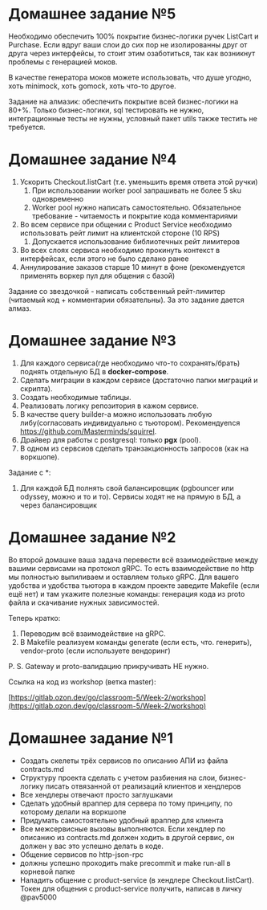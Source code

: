 # Домашнее задание №5

Необходимо обеспечить 100% покрытие бизнес-логики ручек ListCart и Purchase. Если вдруг ваши слои до сих пор не 
изолированны друг от друга через интерфейсы, то стоит этим озаботиться, так как возникнут проблемы с генерацией моков.

В качестве генератора моков можете использовать, что душе угодно, хоть minimock, хоть gomock, хоть что-то другое.

Задание на алмазик: обеспечить покрытие всей бизнес-логики на 80+%. Только бизнес-логики, sql тестировать не нужно, 
интеграционные тесты не нужны, условный пакет utils также тестить не требуется.

# Домашнее задание №4

1. Ускорить Checkout.listCart (т.е. уменьшить время ответа этой ручки)
    1. При использовании worker pool запрашивать не более 5 sku одновременно
    2. Worker pool нужно написать самостоятельно. Обязательное требование - читаемость и покрытие кода комментариями
2. Во всем сервисе при общении с Product Service необходимо использовать рейт лимит на клиентской стороне (10 RPS)
    1. Допускается использование библиотечных рейт лимитеров
3. Во всех слоях сервиса необходимо прокинуть контекст в интерфейсах, если этого не было сделано ранее
4. Аннулирование заказов старше 10 минут в фоне (рекомендуется применять воркер пул для общения с базой)

Задание со звездочкой - написать собственный рейт-лимитер (читаемый код + комментарии обязательны). За это задание дается алмаз.

# Домашнее задание №3

1. Для каждого сервиса(где необходимо что-то сохранять/брать) поднять отдельную БД в __docker-compose__.
2. Сделать миграции в каждом сервисе (достаточно папки миграций и скрипта).
3. Создать необходимые таблицы.
4. Реализовать логику репозитория в кажом сервисе.
5. В качестве query builder-а можно использовать любую либу(согласовать индивидуально с тьютором). Рекомендуеnся https://github.com/Masterminds/squirrel.
6. Драйвер для работы с postgresql: только __pgx__ (pool).
7. В одном из сервсиов сделать транзакционность запросов (как на воркшопе).

Задание с *:
1. Для каждой БД полнять свой балансировщик (pgbouncer или odyssey, можно и то и то). Сервисы ходят не на прямую в БД, а через балансировщик

# Домашнее задание №2

Во второй домашке ваша задача перевести всё взаимодействие между вашими сервисами на протокол gRPC. То есть взаимодействие по http мы полностью выпиливаем и оставляем только gRPC.  Для вашего удобства и удобства тьютора в каждом проекте заведите Makefile (если ещё нет) и там укажите полезные команды: генерация кода из proto файла и скачивание нужных зависимостей.

Теперь кратко:

1. Переводим всё взаимодействие на gRPC.
2. В Makefile реализуем команды generate (если есть, что. генерить), vendor-proto (если используете вендоринг)

P. S. Gateway и proto-валидацию прикручивать НЕ нужно.

Ссылка на код из workshop (ветка master):

[https://gitlab.ozon.dev/go/classroom-5/Week-2/workshop](https://gitlab.ozon.dev/go/classroom-5/Week-2/workshop)

# Домашнее задание №1

- Создать скелеты трёх сервисов по описанию АПИ из файла contracts.md
- Структуру проекта сделать с учетом разбиения на слои, бизнес-логику писать отвязанной от реализаций клиентов и хендлеров
- Все хендлеры отвечают просто заглушками
- Сделать удобный враппер для сервера по тому принципу, по которому делали на воркшопе
- Придумать самостоятельно удобный враппер для клиента
- Все межсервисные вызовы выполняются. Если хендлер по описанию из contracts.md должен ходить в другой сервис, он должен у вас это успешно делать в коде.
- Общение сервисов по http-json-rpc
- должны успешно проходить make precommit и make run-all в корневой папке
- Наладить общение с product-service (в хендлере Checkout.listCart). Токен для общения с product-service получить, написав в личку @pav5000
